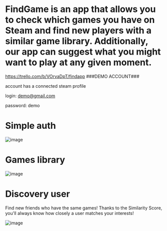 # FindGame is an app that allows you to check which games you have on Steam and find new players with a similar game library. Additionally, our app can suggest what you might want to play at any given moment.
https://trello.com/b/VOrvaDpT/findapp
###DEMO ACCOUNT###

account has a connected steam profile

login: demo@gmail.com

password: demo

# Simple auth
![image](https://github.com/user-attachments/assets/dae6200c-ec18-4587-b449-c810b6d4642c)

# Games library
![image](https://github.com/user-attachments/assets/2388f9f0-16fc-4775-bf2a-102dc6ddac09)

# Discovery user

Find new friends who have the same games! Thanks to the Similarity Score, you'll always know how closely a user matches your interests!

![image](https://github.com/user-attachments/assets/170ea400-52c9-4773-85d1-0623685a7485)

